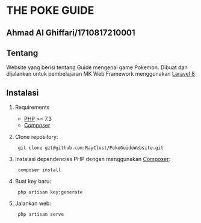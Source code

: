# THE POKE GUIDE
## Ahmad Al Ghiffari/1710817210001
## Tentang
Website yang berisi tentang Guide mengenai game Pokemon.
Dibuat dan dijalankan untuk pembelajaran MK Web Framework menggunakan [Laravel 8][1]

## Instalasi
1. Requirements
    - [PHP][2] >= 7.3
    - [Composer][5]
2. Clone repository:
            
        git clone git@github.com:RayClust/PokeGuideWebsite.git

3. Instalasi dependencies PHP dengan menggunakan [Composer][5]:

        composer install

4. Buat key baru:

        php artisan key:generate

5. Jalankan web:

        php artisan serve

[1]: https://laravel.com "Laravel"
[2]: https://www.php.net "PHP"
[5]: https://getcomposer.org "Composer"

